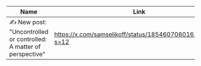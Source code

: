 | Name        | Link           | 
| ------------- | ------------ | 
| ✍️ New post: "Uncontrolled or controlled: A matter of perspective" | https://x.com/samselikoff/status/1854607060161135004?s=12 |
